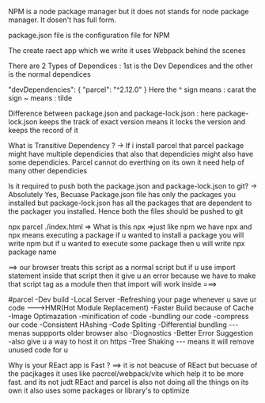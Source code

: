 NPM is a node package manager but it does not stands for node package manager. It dosen't has full form.

package.json file is the configuration file for NPM

The create raect app which we write it uses Webpack behind the scenes

There are 2 Types of Dependices : 1st is the Dev Dependices and the other is the normal dependices

"devDependencies": {
"parcel": "^2.12.0"
}
Here the ^ sign means : carat
the sign ~ means : tilde

Difference between package.json and package-lock.json : here package-lock.json keeps the track of exact version means it locks the version and keeps the record of it

What is Transitive Dependency ?
-> If i install parcel that parcel package might have multiple dependicies that also that dependicies might also have some dependicies.
Parcel cannot do everthing on its own it need help of many other dependicies

Is it required to push both the package.json and package-lock.json to git?
-> Absolutely Yes, Becuase Package.json file has only the packages you installed but package-lock.json has all the packages that are dependent to the packager you installed. Hence both the files should be pushed to git

npx parcel ./index.html => What is this npx =>just like npm we have npx and npx means executing a package
if u wanted to install a package you will write npm but if u wanted to execute some package then u will write npx package name

<script src="App.js"></script> ==> our browser treats this script as a normal script but if u use import statement inside that script then it give u an error because we have to make that script tag as a module then that import will work inside ===> <script type="module" src="App.js"></script>

#parcel
-Dev build
-Local Server
-Refreshing your page whenever u save ur code --->HMR(Hot Module Replacement)
-Faster Build because of Cache
-Image Optimazation
-minification of code
-bundling our code
-compress our code
-Consistent HAshing
-Code Spliting
-Differential bundling --- menas suppports older browser also
-Diognostics
-Better Error Suggestion
-also give u a way to host it on https
-Tree Shaking --- means it will remove unused code for u

Why is your REact app is Fast ?
==> it is not beacuse of REact but becuase of the pacjkages it uses like pacrcel/webpack/vite which help it to be more fast. and its not judt REact and parcel is also not doing all the things on its own it also uses some packages or library's to optimize
